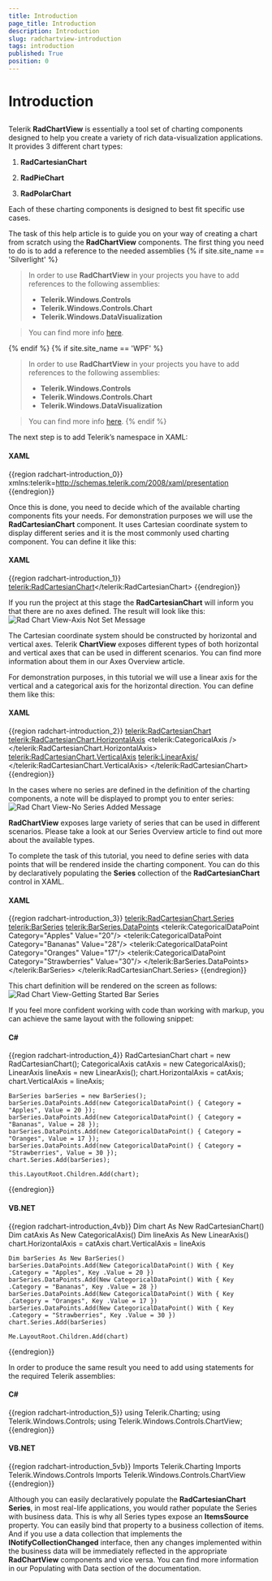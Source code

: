 ```yaml
---
title: Introduction
page_title: Introduction
description: Introduction
slug: radchartview-introduction
tags: introduction
published: True
position: 0
---
```


# Introduction



## 

Telerik __RadChartView__ is essentially a tool set of charting components designed to help you create a variety of rich data-visualization applications. It provides 3 different chart types:

1. __RadCartesianChart__

1. __RadPieChart__

1. __RadPolarChart__

Each of these charting components is designed to best fit specific use cases.
        

The task of this help article is to guide you on your way of creating a chart from scratch using the __RadChartView__ components. The first thing you need to do is to add a reference to the needed assemblies
        {% if site.site_name == 'Silverlight' %}

>In order to use __RadChartView__ in your projects you have to add references to the following assemblies:            
>	- __Telerik.Windows.Controls__
>	- __Telerik.Windows.Controls.Chart__
>	- __Telerik.Windows.DataVisualization__ 

>You can find more info [here](http://www.telerik.com/help/silverlight/installation-installing-controls-dependencies.html).

{% endif %}
{% if site.site_name == 'WPF' %}

>In order to use __RadChartView__ in your projects you have to add references to the following assemblies:
>	- __Telerik.Windows.Controls__
>	- __Telerik.Windows.Controls.Chart__
>	- __Telerik.Windows.DataVisualization__

>You can find more info [here](http://www.telerik.com/help/wpf/installation-installing-controls-dependencies-wpf.html).
{% endif %}

The next step is to add Telerik’s namespace in XAML:

#### __XAML__

{{region radchart-introduction_0}}
	xmlns:telerik=http://schemas.telerik.com/2008/xaml/presentation
{{endregion}}

Once this is done, you need to decide which of the available charting components fits your needs. For demonstration purposes we will use the __RadCartesianChart__ component. It uses Cartesian coordinate system to display different series and it is the most commonly used charting component. You can define it like this:        

#### __XAML__

{{region radchart-introduction_1}}
	<telerik:RadCartesianChart></telerik:RadCartesianChart>
{{endregion}}

If you run the project at this stage the __RadCartesianChart__ will inform you that there are no axes defined. The result will look like this:
![Rad Chart View-Axis Not Set Message](images/RadChartView-AxisNotSetMessage.png)

The Cartesian coordinate system should be constructed by horizontal and vertical axes. Telerik __ChartView__ exposes different types of both horizontal and vertical axes that can be used in different scenarios. You can find more information about them in our Axes Overview article.

For demonstration purposes, in this tutorial we will use a linear axis for the vertical and a categorical axis for the horizontal direction. You can define them like this:

#### __XAML__

{{region radchart-introduction_2}}
	<telerik:RadCartesianChart>
		<telerik:RadCartesianChart.HorizontalAxis>
			<telerik:CategoricalAxis />
		</telerik:RadCartesianChart.HorizontalAxis>
		<telerik:RadCartesianChart.VerticalAxis>
			<telerik:LinearAxis/>
		</telerik:RadCartesianChart.VerticalAxis>
	</telerik:RadCartesianChart>
{{endregion}}

In the cases where no series are defined in the definition of the charting components, a note will be displayed to prompt you to enter series:
![Rad Chart View-No Series Added Message](images/RadChartView-NoSeriesAddedMessage.png)

__RadChartView__ exposes large variety of series that can be used in different scenarios. Please take a look at our Series Overview article to find out more about the available types.

To complete the task of this tutorial, you need to define series with data points that will be rendered inside the charting component. You can do this by declaratively populating the __Series__ collection of the __RadCartesianChart__ control in XAML.
        

#### __XAML__

{{region radchart-introduction_3}}
	<telerik:RadCartesianChart.Series>
		<telerik:BarSeries>
			<telerik:BarSeries.DataPoints>
				<telerik:CategoricalDataPoint Category="Apples" Value="20"/>
				<telerik:CategoricalDataPoint Category="Bananas" Value="28"/>
				<telerik:CategoricalDataPoint Category="Oranges" Value="17"/>
				<telerik:CategoricalDataPoint Category="Strawberries" Value="30"/>
			</telerik:BarSeries.DataPoints>
		</telerik:BarSeries>
	</telerik:RadCartesianChart.Series>
{{endregion}}

This chart definition will be rendered on the screen as follows:
![Rad Chart View-Getting Started Bar Series](images/RadChartView-GettingStartedBarSeries.png)

If you feel more confident working with code than working with markup, you can achieve the same layout with the following snippet:

#### __C#__

{{region radchart-introduction_4}}
	RadCartesianChart chart = new RadCartesianChart();
	CategoricalAxis catAxis = new CategoricalAxis();
	LinearAxis lineAxis = new LinearAxis();
	chart.HorizontalAxis = catAxis;
	chart.VerticalAxis = lineAxis;

	BarSeries barSeries = new BarSeries();
	barSeries.DataPoints.Add(new CategoricalDataPoint() { Category = "Apples", Value = 20 });
	barSeries.DataPoints.Add(new CategoricalDataPoint() { Category = "Bananas", Value = 28 });
	barSeries.DataPoints.Add(new CategoricalDataPoint() { Category = "Oranges", Value = 17 });
	barSeries.DataPoints.Add(new CategoricalDataPoint() { Category = "Strawberries", Value = 30 });
	chart.Series.Add(barSeries);

	this.LayoutRoot.Children.Add(chart);
{{endregion}}

#### __VB.NET__

{{region radchart-introduction_4vb}}
	Dim chart As New RadCartesianChart()
	Dim catAxis As New CategoricalAxis()
	Dim lineAxis As New LinearAxis()
	chart.HorizontalAxis = catAxis
	chart.VerticalAxis = lineAxis

	Dim barSeries As New BarSeries()
	barSeries.DataPoints.Add(New CategoricalDataPoint() With { Key .Category = "Apples", Key .Value = 20 })
	barSeries.DataPoints.Add(New CategoricalDataPoint() With { Key .Category = "Bananas", Key .Value = 28 })
	barSeries.DataPoints.Add(New CategoricalDataPoint() With { Key .Category = "Oranges", Key .Value = 17 })
	barSeries.DataPoints.Add(New CategoricalDataPoint() With { Key .Category = "Strawberries", Key .Value = 30 })
	chart.Series.Add(barSeries)

	Me.LayoutRoot.Children.Add(chart)
{{endregion}}

In order to produce the same result you need to add using statements for the required Telerik assemblies:        

#### __C#__

{{region radchart-introduction_5}}
	using Telerik.Charting;
	using Telerik.Windows.Controls;
	using Telerik.Windows.Controls.ChartView;
{{endregion}}

#### __VB.NET__

{{region radchart-introduction_5vb}}
	Imports Telerik.Charting
	Imports Telerik.Windows.Controls
	Imports Telerik.Windows.Controls.ChartView
{{endregion}}

Although you can easily declaratively populate the __RadCartesianChart Series__, in most real-life applications, you would rather populate the Series with business data. This is why all Series types expose an __ItemsSource__ property. You can easily bind that property to a business collection of items. And if you use a data collection that implements the __INotifyCollectionChanged__ interface, then any changes implemented within the business data will be immediately reflected in the appropriate __RadChartView__ components and vice versa. You can find more information in our Populating with Data section of the documentation.